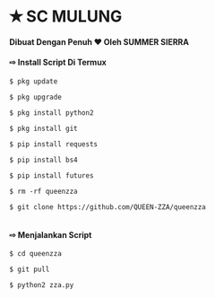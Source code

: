 # ✭ SC MULUNG

#### Dibuat Dengan Penuh ❤️ Oleh SUMMER SIERRA 

#### ⇨  Install Script Di Termux
```
$ pkg update

$ pkg upgrade

$ pkg install python2

$ pkg install git

$ pip install requests

$ pip install bs4

$ pip install futures

$ rm -rf queenzza

$ git clone https://github.com/QUEEN-ZZA/queenzza
 
```
#### ⇨  Menjalankan Script

```
$ cd queenzza

$ git pull

$ python2 zza.py

```

